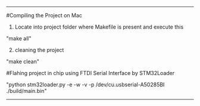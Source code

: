 *********************************************************************************
#Compiling the Project on Mac

1. Locate into project folder where Makefile is present and execute this

"make all"

2. cleaning the project

"make clean"


#Flahing project in chip using FTDI Serial Interface by STM32Loader

"python stm32loader.py -e -w -v -p /dev/cu.usbserial-A50285BI ./build/main.bin"

**********************************************************************************
